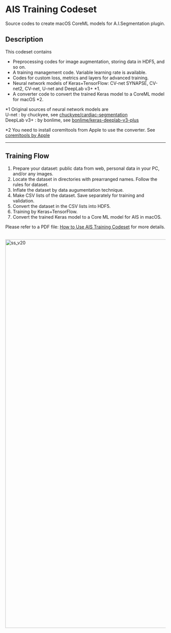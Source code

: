 # AIS Training Codeset
Source codes to create macOS CoreML models for A.I.Segmentation plugin.

## Description
This codeset contains
- Preprocessing codes for image augmentation, storing data in HDF5, and so on.
- A training management code. Variable learning rate is available.
- Codes for custom loss, metrics and layers for advanced training.
- Neural network models of Keras+TensorFlow: CV-net SYNAPSE, CV-net2, CV-net, U-net and DeepLab v3+ *1.
- A converter code to convert the trained Keras model to a CoreML model for macOS *2.

*1 Original sources of neural network models are<br>
U-net : by chuckyee, see [chuckyee/cardiac-segmentation](https://github.com/chuckyee/cardiac-segmentation)<br>
DeepLab v3+ : by bonlime, see [bonlime/keras-deeplab-v3-plus](https://github.com/bonlime/keras-deeplab-v3-plus)<br>

*2 You need to install coremltools from Apple to use the converter. See [coremltools by Apple](https://github.com/apple/coremltools)<br>

---
## Training Flow
1. Prepare your dataset: public data from web, personal data in your PC, and/or any images.
1. Locate the dataset in directories with prearranged names. Follow the rules for dataset.
1. Inflate the dataset by data augumentation technique.
1. Make CSV lists of the dataset. Save separately for training and validation.
1. Convert the dataset in the CSV lists into HDF5.
1. Training by Keras+TensorFlow.
1. Convert the trained Keras model to a Core ML model for AIS in macOS.

Please refer to a PDF file: [How to Use AIS Training Codeset](https://github.com/tkshirakawa/AIS_Training_Codeset/blob/master/How%20to%20Use%20AIS%20Training%20Codeset.pdf) for more details.<br>

<br>
<img width="1223" alt="ss_v20" src="https://user-images.githubusercontent.com/52600509/71913629-3705e500-31bb-11ea-9226-3885f33f82c3.png">
